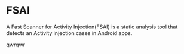 # FSAI
A Fast Scanner for Activity Injection(FSAI) is a static analysis  tool that detects an Activity injection cases in Android apps. 

qwrqwr
